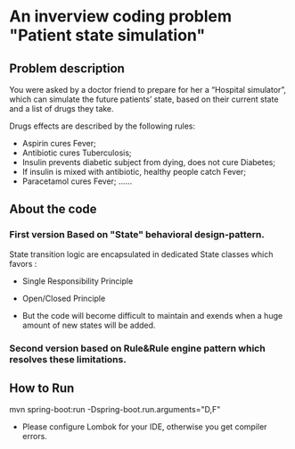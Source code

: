 # An inverview coding problem "Patient state simulation"

##  Problem description

You were asked by a doctor friend to prepare for her a “Hospital simulator”, which can
simulate the future patients’ state, based on their current state and a list of drugs they take.

Drugs effects are described by the following rules:
- Aspirin cures Fever;
- Antibiotic cures Tuberculosis;
- Insulin prevents diabetic subject from dying, does not cure Diabetes;
- If insulin is mixed with antibiotic, healthy people catch Fever;
- Paracetamol cures Fever;
......


##  About the code
### First version Based on "State" behavioral design-pattern.
State transition logic are encapsulated in dedicated State classes which favors :
- Single Responsibility Principle
- Open/Closed Principle

- But the code will become difficult to maintain and exends when a huge amount of new states will be added.

### Second version based on Rule&Rule engine pattern which resolves these limitations.



##  How to Run
mvn spring-boot:run -Dspring-boot.run.arguments="D,F"
- Please configure Lombok for your IDE, otherwise you get compiler errors.
